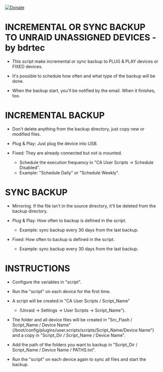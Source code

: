 [![Donate](https://img.shields.io/badge/Donate-PayPal-green.svg)](https://www.paypal.com/donate?business=QVR5JEKFBASVW&no_recurring=0&currency_code=USD)
# INCREMENTAL OR SYNC BACKUP TO UNRAID UNASSIGNED DEVICES - by bdrtec
* This script make incremental or sync backup to PLUG & PLAY devices or FIXED devices.

* It's possible to schedule how often and what type of the backup will be done.

* When the backup start, you'll be notified by the email. When it finishes, too.

# INCREMENTAL BACKUP
* Don't delete anything from the backup directory, just copy new or modified files.

* Plug & Play: Just plug the device into USB.

* Fixed: They are already connected but not is mounted.
	 - Schedule the execution frequency in "CA User Scripts -> Schedule Disabled".
	 - Example: "Schedule Daily" or "Schedule Weekly".

# SYNC BACKUP
* Mirroring. If the file isn't in the source directory, it'll be deleted from the backup directory.

* Plug & Play: How often to backup is defined in the script.
	- Example: sync backup every 30 days from the last backup.

* Fixed: How often to backup is defined in the script.
	- Example: sync backup every 30 days from the last backup.

# INSTRUCTIONS
* Configure the variables in "script".

* Run the "script" on each device for the first time.

* A script will be created in "CA User Scripts / Script_Name"
	- (Unraid -> Settings -> User Scripts -> Script_Name").

* The folder and all device files will be created in "Src_Flash / Script_Name / Device Name"
(/boot/config/plugins/user.scripts/scripts/Script_Name/Device Name") and a copy in "Script_Dir / Script_Name / Device Name".

* Add the path of the folders you want to backup in "Script_Dir / Script_Name / Device Name / PATHS.txt".

* Run the "script" on each device again to sync all files and start the backup.

